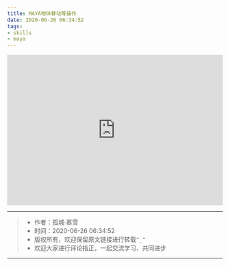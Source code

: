 ```yaml
---
title: MAYA物体移动等操作
date: 2020-06-26 06:34:52
tags:
- skills
- maya
---
```


<iframe 
    width="100%" 
    height="350" 
    src='https://player.youku.com/embed/XNDcyODM0MTEwNA=='
    scrolling="no"
    border="0"
    frameborder="no"
    framespacing="0" 
    'allowfullscreen'>
</iframe>


---
> * 作者：孤城·慕雪
> * 时间：2020-06-26 06:34:52
> * 版权所有，欢迎保留原文链接进行转载`^_^`
> * 欢迎大家进行评论指正，一起交流学习，共同进步
---
